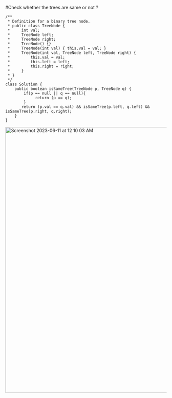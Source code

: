 #Check whether the trees are same or not ?
```
/**
 * Definition for a binary tree node.
 * public class TreeNode {
 *     int val;
 *     TreeNode left;
 *     TreeNode right;
 *     TreeNode() {}
 *     TreeNode(int val) { this.val = val; }
 *     TreeNode(int val, TreeNode left, TreeNode right) {
 *         this.val = val;
 *         this.left = left;
 *         this.right = right;
 *     }
 * }
 */
class Solution {
    public boolean isSameTree(TreeNode p, TreeNode q) {
        if(p == null || q == null){
             return (p == q);
        }
       return (p.val == q.val) && isSameTree(p.left, q.left) && isSameTree(p.right, q.right);
    }
}
```
<img width="827" alt="Screenshot 2023-06-11 at 12 10 03 AM" src="https://github.com/Abhi-Codehub/DSA-/assets/111800760/02a21f83-aebe-4a58-87a5-23ea590e5f71">
